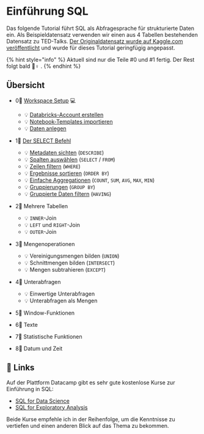 # Einführung SQL

Das folgende Tutorial führt SQL als Abfragesprache für strukturierte Daten ein. Als Beispieldatensatz verwenden wir einen aus 4 Tabellen bestehenden Datensatz zu TED-Talks. [Der Originaldatensatz wurde auf Kaggle.com veröffentlicht](https://www.kaggle.com/goweiting/ted-talks-transcript) und wurde für dieses Tutorial geringfügig angepasst.

{% hint style="info" %}
Aktuell sind nur die Teile \#0 und \#1 fertig. Der Rest folgt bald 👷♀ .
{% endhint %}

## Übersicht

* 0⃣ [Workspace Setup](0-workspace-setup.md) 💻 
  * 💡 [Databricks-Account erstellen](0-workspace-setup.md#databricks-account-erstellen)
  * 💡 [Notebook-Templates importieren](0-workspace-setup.md#notebook-templates-importieren)
  * 💡 [Daten anlegen](0-workspace-setup.md#daten-anlegen) 
* 1⃣ [Der SELECT Befehl](1-der-select-befehl/)
  * 💡 [Metadaten sichten](1-der-select-befehl/metadaten-sichten.md) \(`DESCRIBE`\)
  * 💡 [Spalten auswählen](1-der-select-befehl/spalten-auswaehlen.md) \(`SELECT` / `FROM`\)
  * 💡 [Zeilen filtern](1-der-select-befehl/zeilen-filtern.md) \(`WHERE`\)
  * 💡 [Ergebnisse sortieren](1-der-select-befehl/ergebnisse-sortieren.md) \(`ORDER BY`\)
  * 💡 [Einfache Aggregationen](1-der-select-befehl/einfache-aggregationen.md) \(`COUNT`, `SUM`, `AVG`, `MAX`, `MIN`\)
  * 💡 [Gruppierungen](1-der-select-befehl/gruppierungen.md) \(`GROUP BY`\)
  * 💡 [Gruppierte Daten filtern](1-der-select-befehl/gruppierte-daten-filtern.md) \(`HAVING`\) 
* 2⃣ Mehrere Tabellen
  * 💡 `INNER`-Join
  * 💡 `LEFT` und `RIGHT`-Join
  * 💡 `OUTER`-Join 
* 3⃣ Mengenoperationen

  * 💡 Vereinigungsmengen bilden \(`UNION`\)
  * 💡 Schnittmengen bilden \(`INTERSECT`\)
  * 💡 Mengen subtrahieren \(`EXCEPT`\)

* 4⃣ Unterabfragen
  * 💡 Einwertige Unterabfragen
  * 💡 Unterabfragen als Mengen 
* 5⃣ Window-Funktionen
* 6⃣ Texte
* 7⃣ Statistische Funktionen
* 8⃣ Datum und Zeit

## 🔗 Links

Auf der Plattform Datacamp gibt es sehr gute kostenlose Kurse zur Einführung in SQL:

* [SQL for Data Science](https://campus.datacamp.com/courses/intro-to-sql-for-data-science)
* [SQL for Exploratory Analysis](https://campus.datacamp.com/courses/sql-for-exploratory-data-analysis/)

Beide Kurse empfehle ich in der Reihenfolge, um die Kenntnisse zu vertiefen und einen anderen Blick auf das Thema zu bekommen.

